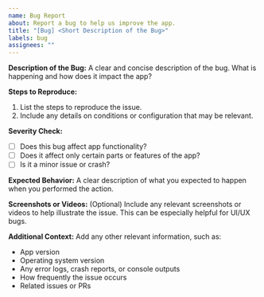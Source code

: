 ```yaml
---
name: Bug Report
about: Report a bug to help us improve the app.
title: "[Bug] <Short Description of the Bug>"
labels: bug
assignees: ""
---
```


**Description of the Bug:**
A clear and concise description of the bug. What is happening and how does it impact the app?

**Steps to Reproduce:**

1. List the steps to reproduce the issue.
2. Include any details on conditions or configuration that may be relevant.

**Severity Check:**

- [ ] Does this bug affect app functionality?
- [ ] Does it affect only certain parts or features of the app?
- [ ] Is it a minor issue or crash?

**Expected Behavior:**
A clear description of what you expected to happen when you performed the action.

**Screenshots or Videos:**
(Optional) Include any relevant screenshots or videos to help illustrate the issue. This can be especially helpful for UI/UX bugs.

**Additional Context:**
Add any other relevant information, such as:

- App version
- Operating system version
- Any error logs, crash reports, or console outputs
- How frequently the issue occurs
- Related issues or PRs
